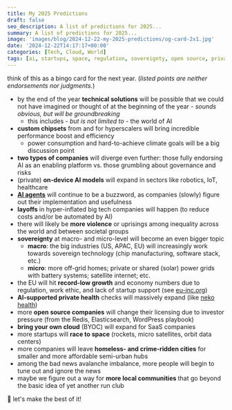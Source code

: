 ```yaml
---
title: My 2025 Predictions
draft: false
seo_description: A list of predictions for 2025...
summary: A list of predictions for 2025...
image: 'images/blog/2024-12-22-my-2025-predictions/og-card-2x1.jpg'
date: '2024-12-22T14:17:17+00:00'
categories: [Tech, Cloud, World]
tags: [ai, startups, space, regulation, sovereignty, open source, privacy, health, security]
---
```


think of this as a bingo card for the next year. (_listed points are neither endorsements nor judgments._)

- by the end of the year **technical solutions** will be possible that we could not have imagined or thought of at the beginning of the year - _sounds obvious, but will be groundbreaking_
  - this includes - _but is not limited to_ - the world of AI
- **custom chipsets** from and for hyperscalers will bring incredible performance boost and efficiency
  - power consumption and hard-to-achieve climate goals will be a big discussion point
- **two types of companies** will diverge even further: those fully endorsing AI as an enabling platform vs. those grumbling about governance and risks
- (private) **on-device AI models** will expand in sectors like robotics, IoT, healthcare
- [**AI agents**](https://www.anthropic.com/research/building-effective-agents) will continue to be a buzzword, as companies (slowly) figure out their implementation and usefulness
- **layoffs** in hyper-inflated big tech companies will happen (to reduce costs and/or be automated by AI)
- there will likely be **more violence** or uprisings among inequality across the world and between societal groups
- **sovereignty** at macro- and micro-level will become an even bigger topic
  - **macro**: the big industries (US, APAC, EU) will increasingly work towards sovereign technology (chip manufacturing, software stack, etc.)
  - **micro**: more off-grid homes; private or shared (solar) power grids with battery systems; satellite internet; etc.
- the EU will hit **record-low growth** and economy numbers due to regulation, work ethic, and lack of startup support (see [eu-inc.org](https://www.eu-inc.org))
- **AI-supported private health** checks will massively expand (like [neko health](https://x.com/eldsjal/status/1863544777574097228))
- more **open source companies** will change their licensing due to investor pressure (from the Redis, Elasticsearch, WordPress playbook)
- **bring your own cloud** (BYOC) will expand for SaaS companies
- more startups will **race to space** (rockets, micro satellites, orbit data centers)
- more companies will leave **homeless- and crime-ridden cities** for smaller and more affordable semi-urban hubs
- among the bad news avalanche imbalance, more people will begin to tune out and ignore the news
- maybe we figure out a way for **more local communities** that go beyond the basic idea of yet another run club

🚀 let's make the best of it!
